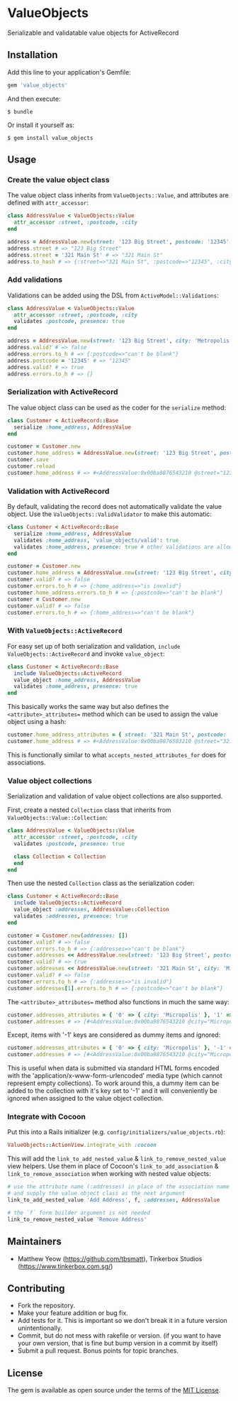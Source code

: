 # ValueObjects

Serializable and validatable value objects for ActiveRecord

## Installation

Add this line to your application's Gemfile:

```ruby
gem 'value_objects'
```

And then execute:

    $ bundle

Or install it yourself as:

    $ gem install value_objects

## Usage

### Create the value object class

The value object class inherits from `ValueObjects::Value`, and attributes are defined with `attr_accessor`:

```ruby
class AddressValue < ValueObjects::Value
  attr_accessor :street, :postcode, :city
end

address = AddressValue.new(street: '123 Big Street', postcode: '12345', city: 'Metropolis')
address.street # => "123 Big Street"
address.street = '321 Main St' # => "321 Main St"
address.to_hash # => {:street=>"321 Main St", :postcode=>"12345", :city=>"Metropolis"}
```

### Add validations

Validations can be added using the DSL from `ActiveModel::Validations`:

```ruby
class AddressValue < ValueObjects::Value
  attr_accessor :street, :postcode, :city
  validates :postcode, presence: true
end

address = AddressValue.new(street: '123 Big Street', city: 'Metropolis')
address.valid? # => false
address.errors.to_h # => {:postcode=>"can't be blank"}
address.postcode = '12345' # => "12345"
address.valid? # => true
address.errors.to_h # => {}
```

### Serialization with ActiveRecord

The value object class can be used as the coder for the `serialize` method:

```ruby
class Customer < ActiveRecord::Base
  serialize :home_address, AddressValue
end

customer = Customer.new
customer.home_address = AddressValue.new(street: '123 Big Street', postcode: '12345', city: 'Metropolis')
customer.save
customer.reload
customer.home_address # => #<AddressValue:0x00ba9876543210 @street="123 Big Street", @postcode="12345", @city="Metropolis">
```

### Validation with ActiveRecord

By default, validating the record does not automatically validate the value object.
Use the `ValueObjects::ValidValidator` to make this automatic:

```ruby
class Customer < ActiveRecord::Base
  serialize :home_address, AddressValue
  validates :home_address, 'value_objects/valid': true
  validates :home_address, presence: true # other validations are allowed too
end

customer = Customer.new
customer.home_address = AddressValue.new(street: '123 Big Street', city: 'Metropolis')
customer.valid? # => false
customer.errors.to_h # => {:home_address=>"is invalid"}
customer.home_address.errors.to_h # => {:postcode=>"can't be blank"}
customer = Customer.new
customer.valid? # => false
customer.errors.to_h # => {:home_address=>"can't be blank"}
```

### With `ValueObjects::ActiveRecord`

For easy set up of both serialization and validation, `include ValueObjects::ActiveRecord` and invoke `value_object`:

```ruby
class Customer < ActiveRecord::Base
  include ValueObjects::ActiveRecord
  value_object :home_address, AddressValue
  validates :home_address, presence: true
end
```

This basically works the same way but also defines the `<attribute>_attributes=` method which can be used to assign the value object using a hash:

```ruby
customer.home_address_attributes = { street: '321 Main St', postcode: '54321', city: 'Micropolis' }
customer.home_address # => #<AddressValue:0x00ba9876503210 @street="321 Main St", @postcode="54321", @city="Micropolis">
```

This is functionally similar to what `accepts_nested_attributes_for` does for associations.

### Value object collections

Serialization and validation of value object collections are also supported.

First, create a nested `Collection` class that inherits from `ValueObjects::Value::Collection`:

```ruby
class AddressValue < ValueObjects::Value
  attr_accessor :street, :postcode, :city
  validates :postcode, presence: true

  class Collection < Collection
  end
end
```

Then use the nested `Collection` class as the serialization coder:

```ruby
class Customer < ActiveRecord::Base
  include ValueObjects::ActiveRecord
  value_object :addresses, AddressValue::Collection
  validates :addresses, presence: true
end

customer = Customer.new(addresses: [])
customer.valid? # => false
customer.errors.to_h # => {:addresses=>"can't be blank"}
customer.addresses << AddressValue.new(street: '123 Big Street', postcode: '12345', city: 'Metropolis')
customer.valid? # => true
customer.addresses << AddressValue.new(street: '321 Main St', city: 'Micropolis')
customer.valid? # => false
customer.errors.to_h # => {:addresses=>"is invalid"}
customer.addresses[1].errors.to_h # => {:postcode=>"can't be blank"}
```

The `<attribute>_attributes=` method also functions in much the same way:

```ruby
customer.addresses_attributes = { '0' => { city: 'Micropolis' }, '1' => { city: 'Metropolis' } }
customer.addresses # => [#<AddressValue:0x00ba9876543210 @city="Micropolis">, #<AddressValue:0x00ba9876503210 @city="Metropolis">]
```

Except, items with '-1' keys are considered as dummy items and ignored:

```ruby
customer.addresses_attributes = { '0' => { city: 'Micropolis' }, '-1' => { city: 'Metropolis' } }
customer.addresses # => [#<AddressValue:0x00ba9876543210 @city="Micropolis">]
```

This is useful when data is submitted via standard HTML forms encoded with the 'application/x-www-form-urlencoded' media type (which cannot represent empty collections). To work around this, a dummy item can be added to the collection with it's key set to '-1' and it will conveniently be ignored when assigned to the value object collection.

### Integrate with Cocoon

Put this into a Rails initializer (e.g. `config/initializers/value_objects.rb`):

```ruby
ValueObjects::ActionView.integrate_with :cocoon
```

This will add the `link_to_add_nested_value` & `link_to_remove_nested_value` view helpers.
Use them in place of Cocoon's `link_to_add_association` & `link_to_remove_association` when working with nested value objects:

```ruby
# use the attribute name (:addresses) in place of the association name
# and supply the value object class as the next argument
link_to_add_nested_value 'Add Address', f, :addresses, AddressValue

# the `f` form builder argument is not needed
link_to_remove_nested_value 'Remove Address'
```

## Maintainers

* Matthew Yeow (https://github.com/tbsmatt), Tinkerbox Studios (https://www.tinkerbox.com.sg/)

## Contributing

* Fork the repository.
* Make your feature addition or bug fix.
* Add tests for it. This is important so we don't break it in a future version unintentionally.
* Commit, but do not mess with rakefile or version. (if you want to have your own version, that is fine but bump version in a commit by itself)
* Submit a pull request. Bonus points for topic branches.

## License

The gem is available as open source under the terms of the [MIT License](http://opensource.org/licenses/MIT).

